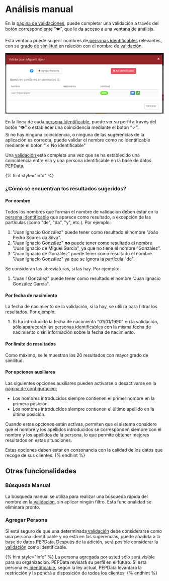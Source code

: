 # Análisis manual

En la [ página de validaciones](./), puede completar una validación a través del botón correspondiente “👁”, que le da acceso a una ventana de análisis.

Esta ventana puede sugerir nombres de[ personas identificables](../../glossario/glossario-aplicacao.md#persona-identificable) relevantes, con su [grado de similitud ](../../glossario/glossario-aplicacao.md#grado-de-similitud)en relación con el nombre de[ validación](../../glossario/glossario-aplicacao.md#validacion).&#x20;

![Ventana de análisis manual](../../.gitbook/assets/validar.jpg)

En la línea de cada[ persona identificable](../../glossario/glossario-aplicacao.md#persona-identificable), puede ver su perfil a través del botón “👁” o establecer una coincidencia mediante el botón “✓”. \
Si no hay ninguna coincidencia, o ninguna de las sugerencias de la aplicación es correcta, puede validar el nombre como no identificable mediante el botón "✗ No identificable"

Una[ validación ](../../glossario/glossario-aplicacao.md#validacion)está completa una vez que se ha establecido una coincidencia entre ella y una persona identificable en la base de datos PEPData.

{% hint style="info" %}
### ¿Cómo se encuentran los resultados sugeridos?

#### Por nombre

Todos los nombres que forman el nombre de validación deben estar en la [persona identificable](../../glossario/glossario-aplicacao.md#persona-identificable) que aparece como resultado, a excepción de las partículas (como "de", "da", "y", etc.). Por ejemplo:

1. "Juan Ignacio González" puede tener como resultado el nombre "João Pedro Soares da Silva".
2. "Juan Ignacio González" **no** puede tener como resultado el nombre "Juan Ignacio de Miguel García", ya que no tiene el nombre "González".
3. "Juan Ignacio de González" puede tener como resultado el nombre "Juan Ignacio González" ya que se ignora la partícula "de".

Se consideran las abreviaturas, si las hay. Por ejemplo:

1. "Juan I González" puede tener como resultado el nombre "Juan Ignacio González García".

#### Por fecha de nacimiento

La fecha de nacimiento de la validación, si la hay, se utiliza para filtrar los resultados. Por ejemplo:

1. Si ha introducido la fecha de nacimiento "01/01/1990" en la validación, sólo aparecerán las [personas identificables](../../glossario/glossario-aplicacao.md#persona-identificable) con la misma fecha de nacimiento o sin información sobre la fecha de nacimiento.

#### Por límite de resultados

Como máximo, se le muestran los 20 resultados con mayor grado de similitud.

#### Por opciones auxiliares

Las siguientes opciones auxiliares pueden activarse o desactivarse en la[ página de configuración: ](../configuracoes.md#validacoes)

* Los nombres introducidos siempre contienen el primer nombre en la primera posición.
* Los nombres introducidos siempre contienen el último apellido en la última posición.

Cuando estas opciones están activas, permiten que el sistema considere que el nombre y los apellidos introducidos se corresponden siempre con el nombre y los apellidos de la persona, lo que permite obtener mejores resultados en estas situaciones.

Estas opciones deben estar en consonancia con la calidad de los datos que recoge de sus clientes.&#x20;
{% endhint %}

## Otras funcionalidades

### Búsqueda Manual

La búsqueda manual se utiliza para realizar una búsqueda rápida del nombre en la[ validación](../../glossario/glossario-aplicacao.md#validacion), sin aplicar ningún filtro. Esta funcionalidad se eliminará pronto.

### Agregar Persona

Si está seguro de que una determinada[ validación](../../glossario/glossario-aplicacao.md#validacion) debe considerarse como una persona identificable y no está en las sugerencias, puede añadirla a la base de datos PEPData. Después de la adición, será posible considerar la[ validación](../../glossario/glossario-aplicacao.md#validacion) como identificable.

{% hint style="info" %}
La persona agregada por usted sólo será visible para su organización. PEPData revisará su perfil en el futuro. Si esta persona es[ identificable](../../glossario/glossario-aplicacao.md#persona-identificable), según la ley actual, PEPData levantará la restricción y la pondrá a disposición de todos los clientes.
{% endhint %}

&#x20;
